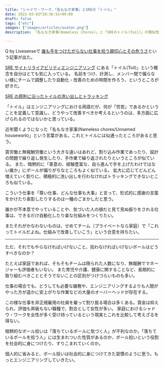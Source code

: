 ```yaml
---
title: "シャドウ・ワーク、「名もなき家事」とSREの「トイル」"
date: 2022-03-02T10:36:51+09:00
draft: false
tags: ["etc"]
images: ["images/articles/avatar.png"]
description: 「名もなき家事(Nameless Chores)」と「SREのトイル(Toil)」の類似性について書いている。これらは暗黙的に「善意の、経験豊富な、自ら進んで手を上げたわけではない誰か」にボールが偏りがちで、場合によってはキャリアの妨げになる。

---
```


Q by Livesenseで [誰も手をつけたがらない仕事を拾う親切心とその危うさ](https://q.livesense.co.jp/2022/02/15/1426.html)という記事が出た。

[SRE サイトリライアビリティエンジニアリング](https://www.oreilly.co.jp/books/9784873117911/) にある「トイル(Toil)」という概念を自分はとても気に入っている。 名前をつけ、計測し、メンバー間で偏らない様にチームで調整したり自動化・改善のための時間を作ろう、というところが好きだ。

[SRE の原則に沿ったトイルの洗い出しとトラッキング](https://cloud.google.com/blog/ja/products/gcp/identifying-and-tracking-toil-using-sre-principles)

「トイル」はエンジニアリングにおける用語だが、何が「労苦」であるかということを定義して意識し、どうやって改善すべきか考えるというのは、多方面に広げられるのではないかと思っている。

近年聞くようになった「名もなき家事(Nameless chores/Unnamed housework)」という言葉がある。これとトイルには似通ったところがあると思う。

賃労働と無報酬労働という大きな違いはあれど、割り込み作業であったり、設計の問題で繰り返し発生したり、手作業で繰り返されたりというところが似ている。 また、暗黙的に「善意の、経験豊富な、自ら進んで手を上げたわけではない誰か」にボールが偏りがちなところもよく似ている。 拡大に応じてどんどん増えていく割りに、積極的に洗い出しを行わなければトラッキングできないところも似ている。

こういう仕事を「尊い仕事、どんな仕事も大事」と言って、形式的に感謝の言葉をかけたり表彰したりするのは一種のごまかしだと思う。

誰かが不本意でやっていることや、気づいた人の損だと見て見ぬ振りをされる仕事は、できるだけ自動化したり楽な仕組みをつくりたい。

またそれがかなわないものは、せめてチーム（プライベートなら家庭）で「これってトイルだよね。仕組みで改善していこう」という合意を持ちたい。

***

ただ、それでもやらなければいけないこと、拾わなければいけないボールはどうすべきなのか？

たとえば家庭であれば、そもそもチームは限られた人数になり、無報酬でマネージャーも評価者もいない。 また育児や介護、健康に関することなど、長期的に取り組むべきこととそうでないことの区別がつけづらいものも多い。

仕事の場合でも、どうしても必要な雑務や、エンジニアリングするよりも人間がやった方が遥かに安上がりな作業などの大量のオーバーヘッドが存在する。

この様な仕事を非正規雇用の社員を雇って割り振る場合は多くある。賃金は抑えられ、評価も昇級もない職種で、割合として女性が多い。 家庭におけるシャドウ・ワークを女性が多く受け持っているという現実とこれを比較して考えざるを得ない。

暗黙的なボール拾いは「落ちているボールに気づく人」が不利なのか。「落ちているボールを拾う人」には生まれついた性質があるのか、ボール拾いという役割を社会的に身につけたり、すりこまれていくのか。

個人的に省みると、ボール拾いは社会的に身につけてきた習慣のように思う。もっとエンジニアリングしていきたい。
